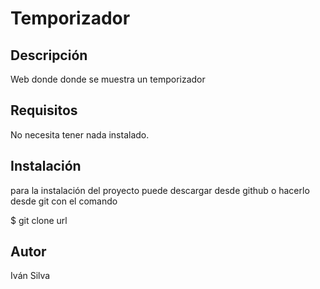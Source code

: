 # Temporizador

## Descripción

Web donde donde se muestra un temporizador

## Requisitos

No necesita tener nada instalado.

## Instalación

para la instalación del proyecto puede descargar desde github o hacerlo desde git con el comando

$ git clone url

## Autor

Iván Silva
